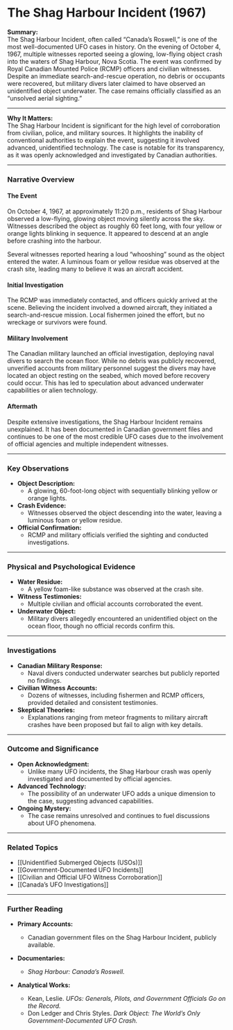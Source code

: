 # The Shag Harbour Incident (1967)

**Summary:**  
The Shag Harbour Incident, often called “Canada’s Roswell,” is one of the most well-documented UFO cases in history. On the evening of October 4, 1967, multiple witnesses reported seeing a glowing, low-flying object crash into the waters of Shag Harbour, Nova Scotia. The event was confirmed by Royal Canadian Mounted Police (RCMP) officers and civilian witnesses. Despite an immediate search-and-rescue operation, no debris or occupants were recovered, but military divers later claimed to have observed an unidentified object underwater. The case remains officially classified as an “unsolved aerial sighting.”

---

**Why It Matters:**  
The Shag Harbour Incident is significant for the high level of corroboration from civilian, police, and military sources. It highlights the inability of conventional authorities to explain the event, suggesting it involved advanced, unidentified technology. The case is notable for its transparency, as it was openly acknowledged and investigated by Canadian authorities.

---

### **Narrative Overview**

#### **The Event**

On October 4, 1967, at approximately 11:20 p.m., residents of Shag Harbour observed a low-flying, glowing object moving silently across the sky. Witnesses described the object as roughly 60 feet long, with four yellow or orange lights blinking in sequence. It appeared to descend at an angle before crashing into the harbour.

Several witnesses reported hearing a loud “whooshing” sound as the object entered the water. A luminous foam or yellow residue was observed at the crash site, leading many to believe it was an aircraft accident.

#### **Initial Investigation**

The RCMP was immediately contacted, and officers quickly arrived at the scene. Believing the incident involved a downed aircraft, they initiated a search-and-rescue mission. Local fishermen joined the effort, but no wreckage or survivors were found.

#### **Military Involvement**

The Canadian military launched an official investigation, deploying naval divers to search the ocean floor. While no debris was publicly recovered, unverified accounts from military personnel suggest the divers may have located an object resting on the seabed, which moved before recovery could occur. This has led to speculation about advanced underwater capabilities or alien technology.

#### **Aftermath**

Despite extensive investigations, the Shag Harbour Incident remains unexplained. It has been documented in Canadian government files and continues to be one of the most credible UFO cases due to the involvement of official agencies and multiple independent witnesses.

---

### **Key Observations**

- **Object Description:**
    - A glowing, 60-foot-long object with sequentially blinking yellow or orange lights.
- **Crash Evidence:**
    - Witnesses observed the object descending into the water, leaving a luminous foam or yellow residue.
- **Official Confirmation:**
    - RCMP and military officials verified the sighting and conducted investigations.

---

### **Physical and Psychological Evidence**

- **Water Residue:**
    - A yellow foam-like substance was observed at the crash site.
- **Witness Testimonies:**
    - Multiple civilian and official accounts corroborated the event.
- **Underwater Object:**
    - Military divers allegedly encountered an unidentified object on the ocean floor, though no official records confirm this.

---

### **Investigations**

- **Canadian Military Response:**
    - Naval divers conducted underwater searches but publicly reported no findings.
- **Civilian Witness Accounts:**
    - Dozens of witnesses, including fishermen and RCMP officers, provided detailed and consistent testimonies.
- **Skeptical Theories:**
    - Explanations ranging from meteor fragments to military aircraft crashes have been proposed but fail to align with key details.

---

### **Outcome and Significance**

- **Open Acknowledgment:**
    - Unlike many UFO incidents, the Shag Harbour crash was openly investigated and documented by official agencies.
- **Advanced Technology:**
    - The possibility of an underwater UFO adds a unique dimension to the case, suggesting advanced capabilities.
- **Ongoing Mystery:**
    - The case remains unresolved and continues to fuel discussions about UFO phenomena.

---

### **Related Topics**

- [[Unidentified Submerged Objects (USOs)]]
- [[Government-Documented UFO Incidents]]
- [[Civilian and Official UFO Witness Corroboration]]
- [[Canada’s UFO Investigations]]

---

### **Further Reading**

- **Primary Accounts:**
    
    - Canadian government files on the Shag Harbour Incident, publicly available.
- **Documentaries:**
    
    - _Shag Harbour: Canada’s Roswell._
- **Analytical Works:**
    
    - Kean, Leslie. _UFOs: Generals, Pilots, and Government Officials Go on the Record._
    - Don Ledger and Chris Styles. _Dark Object: The World’s Only Government-Documented UFO Crash._

